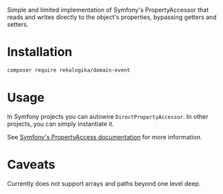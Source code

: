 Simple and limited implementation of Symfony's PropertyAccessor that reads and
writes directly to the object's properties, bypassing getters and setters.

# Installation

```bash
composer require rekalogika/domain-event
```

# Usage

In Symfony projects you can autowire `DirectPropertyAccessor`. In other
projects, you can simply instantiate it.

See [Symfony's PropertyAccess
documentation](https://symfony.com/doc/current/components/property_access.html)
for more information.

# Caveats

Currently does not support arrays and paths beyond one level deep.